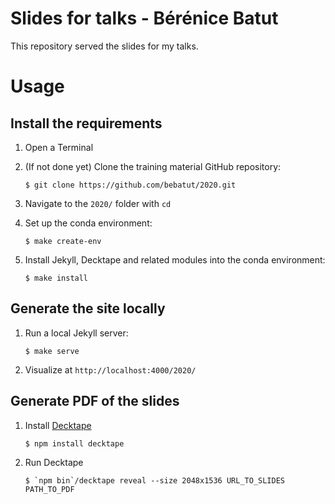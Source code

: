 Slides for talks - Bérénice Batut
=================================

This repository served the slides for my talks.

# Usage

## Install the requirements

1. Open a Terminal
2. (If not done yet) Clone the training material GitHub repository: 

    ```
    $ git clone https://github.com/bebatut/2020.git
    ```

3. Navigate to the `2020/` folder with `cd`
4. Set up the conda environment:

    ```
    $ make create-env
    ```

4. Install Jekyll, Decktape and related modules into the conda environment: 

    ```
    $ make install
    ```

## Generate the site locally

1. Run a local Jekyll server:

    ```
    $ make serve
    ```

2. Visualize at `http://localhost:4000/2020/`

## Generate PDF of the slides

1. Install [Decktape](https://github.com/astefanutti/decktape)

    ```
    $ npm install decktape
    ```

2. Run Decktape

    ```
    $ `npm bin`/decktape reveal --size 2048x1536 URL_TO_SLIDES PATH_TO_PDF
    ```
